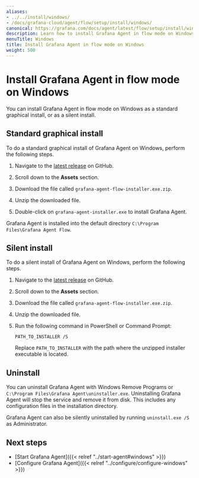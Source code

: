 ```yaml
---
aliases:
- ../../install/windows/
- /docs/grafana-cloud/agent/flow/setup/install/windows/
canonical: https://grafana.com/docs/agent/latest/flow/setup/install/windows/
description: Learn how to install Grafana Agent in flow mode on Windows
menuTitle: Windows
title: Install Grafana Agent in flow mode on Windows
weight: 500
---
```


# Install Grafana Agent in flow mode on Windows

You can install Grafana Agent in flow mode on Windows as a standard graphical install, or as a silent install.

## Standard graphical install

To do a standard graphical install of Grafana Agent on Windows, perform the following steps.

1. Navigate to the [latest release][latest] on GitHub.

1. Scroll down to the **Assets** section.

1. Download the file called `grafana-agent-flow-installer.exe.zip`.

1. Unzip the downloaded file.

1. Double-click on `grafana-agent-installer.exe` to install Grafana Agent.

Grafana Agent is installed into the default directory `C:\Program Files\Grafana Agent Flow`.

[latest]: https://github.com/grafana/agent/releases/latest

## Silent install

To do a silent install of Grafana Agent on Windows, perform the following steps.

1. Navigate to the [latest release][latest] on GitHub.

1. Scroll down to the **Assets** section.

1. Download the file called `grafana-agent-flow-installer.exe.zip`.

1. Unzip the downloaded file.

1. Run the following command in PowerShell or Command Prompt:

   ```shell
   PATH_TO_INSTALLER /S
   ```

   Replace `PATH_TO_INSTALLER` with the path where the unzipped installer executable is located.

[latest]: https://github.com/grafana/agent/releases/latest

## Uninstall

You can uninstall Grafana Agent with Windows Remove Programs or `C:\Program Files\Grafana Agent\uninstaller.exe`. Uninstalling Grafana Agent will stop the service and remove it from disk. This includes any configuration files in the installation directory. 

Grafana Agent can also be silently uninstalled by running `uninstall.exe /S` as Administrator.

## Next steps

- [Start Grafana Agent]({{< relref "../start-agent#windows" >}})
- [Configure Grafana Agent]({{< relref "../configure/configure-windows" >}})
